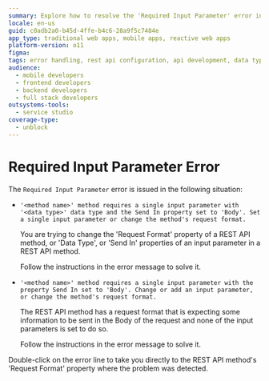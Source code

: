 ```yaml
---
summary: Explore how to resolve the 'Required Input Parameter' error in OutSystems 11 (O11) when configuring REST API methods.
locale: en-us
guid: c0adb2a0-b45d-4ffe-b4c6-28a9f5c7484e
app_type: traditional web apps, mobile apps, reactive web apps
platform-version: o11
figma:
tags: error handling, rest api configuration, api development, data types, debugging
audience:
  - mobile developers
  - frontend developers
  - backend developers
  - full stack developers
outsystems-tools:
  - service studio
coverage-type:
  - unblock
---
```


# Required Input Parameter Error

The `Required Input Parameter` error is issued in the following situation:

* `'<method name>' method requires a single input parameter with '<data type>' data type and the Send In property set to 'Body'. Set a single input parameter or change the method's request format.`

    You are trying to change the 'Request Format' property of a REST API method, or 'Data Type', or 'Send In' properties of an input parameter in a REST API method.

    Follow the instructions in the error message to solve it.

* `'<method name>' method requires a single input parameter with the property Send In set to 'Body'. Change or add an input parameter, or change the method's request format.`

    The REST API method has a request format that is expecting some information to be sent in the Body of the request and none of the input parameters is set to do so.

    Follow the instructions in the error message to solve it.

Double-click on the error line to take you directly to the REST API method's 'Request Format' property where the problem was detected. 
